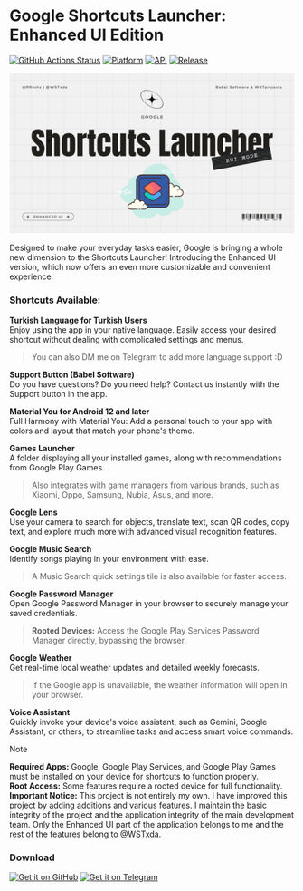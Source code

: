 # Google Shortcuts Launcher: Enhanced UI Edition

[![GitHub Actions Status](https://img.shields.io/github/actions/workflow/status/WSTxda/Google-Shortcuts-Launcher/.github%2Fworkflows%2Fandroid.yml?style=for-the-badge&logo=github-actions&labelColor=21262D&color=3FB950)](https://github.com/WSTxda/Google-Shortcuts-Launcher/actions) [![Platform](https://img.shields.io/badge/android-platform?style=for-the-badge&label=platform&labelColor=21262d&color=6e7681)](https://www.android.com) [![API](https://img.shields.io/badge/24%2B-level?style=for-the-badge&logo=android&logoColor=3cd382&label=API&labelColor=21262d&color=ff663b)](https://developer.android.com/studio/releases/platforms) [![Release](https://img.shields.io/github/v/release/RRechz/Google-Shortcut-Launcher-Customized-Version?display_name=tag&style=for-the-badge&logo=github&labelColor=21262d&color=1f6feb)](https://github.com/RRechz/Google-Shortcut-Launcher-Customized-Version/releases)

![alt text](https://github.com/RRechz/Google-Shortcut-Launcher-Customized-Version/blob/master/images/New-EUI-Mode-Banner.png)

Designed to make your everyday tasks easier, Google is bringing a whole new dimension to the Shortcuts Launcher! Introducing the Enhanced UI version, which now offers an even more customizable and convenient experience.

### Shortcuts Available:

**Turkish Language for Turkish Users**  
Enjoy using the app in your native language. Easily access your desired shortcut without dealing with complicated settings and menus.

> You can also DM me on Telegram to add more language support :D

**Support Button (Babel Software)**  
Do you have questions? Do you need help? Contact us instantly with the Support button in the app.

**Material You for Android 12 and later**  
Full Harmony with Material You: Add a personal touch to your app with colors and layout that match your phone's theme.

**Games Launcher**  
A folder displaying all your installed games, along with recommendations from Google Play Games.  

> Also integrates with game managers from various brands, such as Xiaomi, Oppo, Samsung, Nubia, Asus, and more.

**Google Lens**  
Use your camera to search for objects, translate text, scan QR codes, copy text, and explore much more with advanced visual recognition features.

**Google Music Search**  
Identify songs playing in your environment with ease.  

> A Music Search quick settings tile is also available for faster access.

**Google Password Manager**  
Open Google Password Manager in your browser to securely manage your saved credentials.  

> **Rooted Devices:** Access the Google Play Services Password Manager directly, bypassing the browser.

**Google Weather**  
Get real-time local weather updates and detailed weekly forecasts.  

> If the Google app is unavailable, the weather information will open in your browser.

**Voice Assistant**  
Quickly invoke your device's voice assistant, such as Gemini, Google Assistant, or others, to streamline tasks and access smart voice commands.

> [!NOTE]  
> **Required Apps:** Google, Google Play Services, and Google Play Games must be installed on your device for shortcuts to function properly.  
> **Root Access:** Some features require a rooted device for full functionality.  
> **Important Notice:** This project is not entirely my own. I have improved this project by adding additions and various features. I maintain the basic integrity of the project and the application integrity of the main development team. Only the Enhanced UI part of the application belongs to me and the rest of the features belong to [@WSTxda](https://github.com/WSTxda/Google-Shortcuts-Launcher).

### Download

[<img src="https://raw.githubusercontent.com/WSTxda/QP-Gallery-Releases/master/Images/GitHub.svg"
      alt='Get it on GitHub'
      height="80">](https://github.com/WSTxda/Google-Shortcuts-Launcher/releases/latest) [<img src="https://raw.githubusercontent.com/WSTxda/QP-Gallery-Releases/master/Images/Telegram.svg"
      alt='Get it on Telegram'
      height="80">](https://t.me/by_BabelSoftware)

